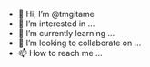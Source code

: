 - 👋 Hi, I’m @tmgitame
- 👀 I’m interested in ...
- 🌱 I’m currently learning ...
- 💞️ I’m looking to collaborate on ...
- 📫 How to reach me ...

<!---
tmgitame/tmgitame is a ✨ special ✨ repository because its `README.md` (this file) appears on your GitHub profile.
You can click the Preview link to take a look at your changes.
--->
